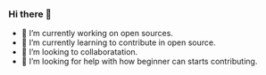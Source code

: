 ### Hi there 👋


- 🔭 I’m currently working on open sources.
- 🌱 I’m currently learning to contribute in open source.
- 👯 I’m looking to collaboratation.
- 🤔 I’m looking for help with how beginner can starts contributing.

